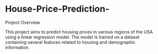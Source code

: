 # House-Price-Prediction-

Project Overview

This project aims to predict housing prices in various regions of the USA using a linear regression model.
The model is trained on a dataset containing several features related to housing and demographic information.
